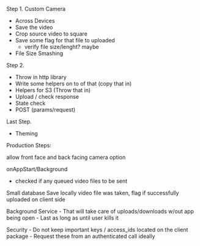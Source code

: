 Step 1.
  Custom Camera
  - Across Devices
  - Save the video
  - Crop source video to square
  - Save some flag for that file to uploaded
    - verify file size/lenght? maybe
  - File Size Smashing

Step 2. 
  - Throw in http library
  - Write some helpers on to of that (copy that in)
  - Helpers for S3 (Throw that in)
  - Upload / check response
  - State check
  - POST (params/request)

Last Step.
  - Theming

Production Steps:

  allow front face and back facing camera option

  onAppStart/Background
  - checked if any queued video files to be sent

  Small database
  Save locally video file was taken, flag if successfully uploaded on client side

  Background Service
    - That will take care of uploads/downloads w/out app being open
    - Last as long as until user kills it

  Security
    - Do not keep important keys / access_ids located on the client package
      - Request these from an authenticated call ideally